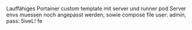 Lauffähiges Portainer custom template mit server und runner pod
Server envs muessen noch angepasst werden, sowie compose file
user: admin, pass: 5iveL! fe

